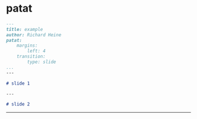 # patat

```markdown
---
title: example
author: Richard Heine
patat:
    margins:
        left: 4
    transition:
        type: slide
...
---

# slide 1

---

# slide 2
```

--- 

